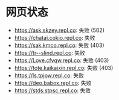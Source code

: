 # 网页状态
- https://ask.skzey.repl.co: 失败 (502)
- https://chatai.cokio.repl.co: 失败
- https://sak.kmco.repl.co: 失败 (403)
- https://tr--slind.repl.co: 失败
- https://Love.cfvqw.repl.co: 失败 (403)
- https://tote.kaikaixin.repl.co: 失败 (403)
- https://ls.tpjow.repl.co: 失败
- https://deo.babox.repl.co: 失败
- https://stds.stpsc.repl.co: 失败
